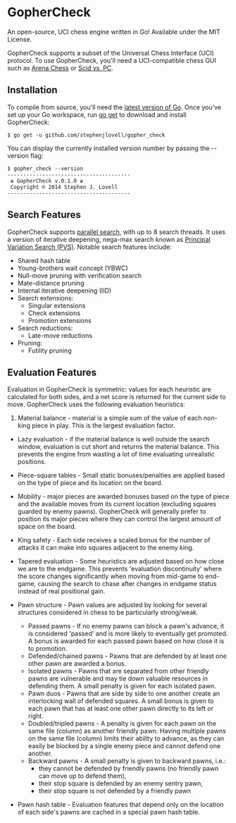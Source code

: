# GopherCheck

An open-source, UCI chess engine written in Go! Available under the MIT License.

GopherCheck supports a subset of the Universal Chess Interface (UCI) protocol. To use GopherCheck, you'll need a UCI-compatible chess GUI such as [Arena Chess](http://www.playwitharena.com/ "Arena Chess") or [Scid vs. PC](http://scidvspc.sourceforge.net/ "Scid vs. PC").

## Installation

To compile from source, you'll need the [latest version of Go](https://golang.org/doc/install). Once you've set up your Go workspace, run [go get](https://golang.org/cmd/go/#hdr-Download_and_install_packages_and_dependencies) to download and install GopherCheck:

    $ go get -u github.com/stephenjlovell/gopher_check

You can display the currently installed version number by passing the --version flag:

    $ gopher_check --version
    ---------------------------------------
     ♛ GopherCheck v.0.1.0 ♛
     Copyright © 2014 Stephen J. Lovell
    ---------------------------------------

## Search Features

GopherCheck supports [parallel search](https://chessprogramming.wikispaces.com/Parallel+Search "Parallel Search"), with up to 8 search threads. It uses a version of iterative deepening, nega-max search known as [Principal Variation Search (PVS)](https://chessprogramming.wikispaces.com/Principal+Variation+Search "Principal Variation Search"). Notable search features include:

- Shared hash table
- Young-brothers wait concept (YBWC)
- Null-move pruning with verification search
- Mate-distance pruning
- Internal iterative deepening (IID)
- Search extensions:
  - Singular extensions
  - Check extensions
  - Promotion extensions
- Search reductions:
  - Late-move reductions  
- Pruning:
  - Futility pruning

## Evaluation Features

Evaluation in GopherCheck is symmetric: values for each heuristic are calculated for both sides, and a net score is returned for the current side to move.  GopherCheck uses the following evaluation heuristics:

1. Material balance - material is a simple sum of the value of each non-king piece in play. This is the largest evaluation factor.

- Lazy evaluation - if the material balance is well outside the search window, evaluation is cut short and returns the material balance. This prevents the engine from wasting a lot of time evaluating unrealistic positions.

- Piece-square tables - Small static bonuses/penalties are applied based on the type of piece and its location on the board.

- Mobility - major pieces are awarded bonuses based on the type of piece and the available moves from its current location (excluding squares guarded by enemy pawns).  GopherCheck will generally prefer to position its major pieces where they can control the largest amount of space on the board.

- King safety - Each side receives a scaled bonus for the number of attacks it can make into squares adjacent to the enemy king.

- Tapered evaluation - Some heuristics are adjusted based on how close we are to the endgame. This prevents 'evaluation discontinuity' where the score changes significantly when moving from mid-game to end-game, causing the search to chase after changes in endgame status instead of real positional gain.

- Pawn structure - Pawn values are adjusted by looking for several structures considered in chess to be particularly strong/weak.
    - Passed pawns - If no enemy pawns can block a pawn's advance, it is considered 'passed' and is more likely to eventually get promoted.  A bonus is awarded for each passed pawn based on how close it is to promotion.
    - Defended/chained pawns - Pawns that are defended by at least one other pawn are awarded a bonus.
    - Isolated pawns - Pawns that are separated from other friendly pawns are vulnerable and may tie down valuable resources in defending them. A small penalty is given for each isolated pawn.
    - Pawn duos - Pawns that are side by side to one another create an interlocking wall of defended squares. A small bonus is given to each pawn that has at least one other pawn directly to its left or right.
    - Doubled/tripled pawns - A penalty is given for each pawn on the same file (column) as another friendly pawn. Having multiple pawns on the same file (column) limits their ability to advance, as they can easily be blocked by a single enemy piece and cannot defend one another.
    - Backward pawns - A small penalty is given to backward pawns, i.e.:
      - they cannot be defended by friendly pawns (no friendly pawn can move up to defend them),
      - their stop square is defended by an enemy sentry pawn,
      - their stop square is not defended by a friendly pawn

- Pawn hash table - Evaluation features that depend only on the location of each side's pawns are cached in a special pawn hash table.
